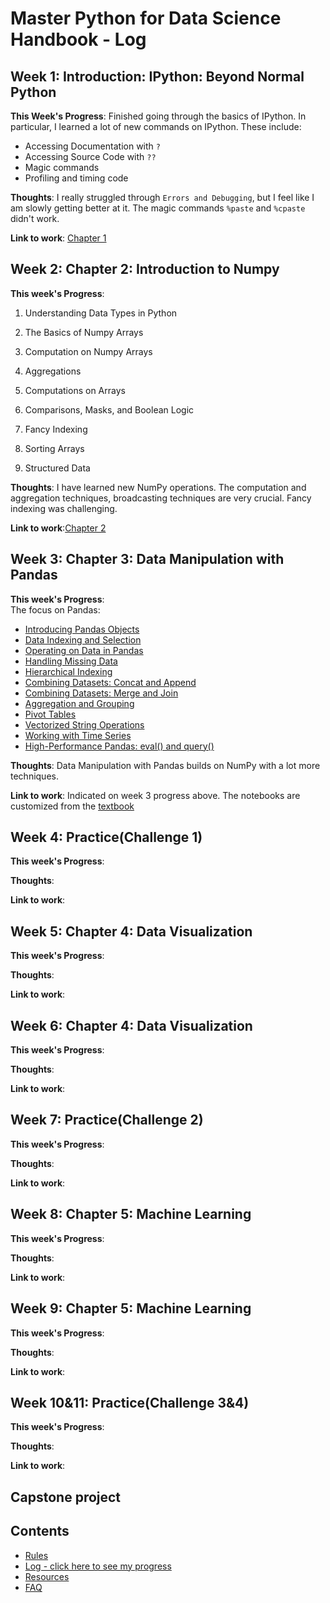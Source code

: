 # Master Python for Data Science Handbook - Log

## Week 1: Introduction: IPython: Beyond Normal Python

**This Week's Progress**: Finished going through the basics of IPython.
In particular, I learned a lot of new commands on IPython. These include:
* Accessing Documentation with ``?``
* Accessing Source Code with ``??``
* Magic commands
* Profiling and timing code

**Thoughts**: I really struggled through ``Errors and Debugging``, but I feel like I am slowly getting better at it. The magic commands ``%paste`` and ``%cpaste`` didn't work.

**Link to work**: [Chapter 1](https://github.com/twiga2/Python4ds_cohort-1/blob/dina/work/Chapter1.ipynb)

## Week 2: Chapter 2: Introduction to Numpy

**This week's Progress**:
1. Understanding Data Types in Python

2. The Basics of Numpy Arrays

3. Computation on Numpy Arrays

4. Aggregations

5. Computations on Arrays

6. Comparisons, Masks, and Boolean Logic

7. Fancy Indexing

8. Sorting Arrays

9. Structured Data

**Thoughts**: I  have learned new NumPy operations. The computation and aggregation techniques, broadcasting techniques are very crucial. Fancy indexing was challenging.

**Link to work**:[Chapter 2](https://github.com/twiga2/Python4ds_cohort-1/blob/dina/work/Chapter2.ipynb)

## Week 3: Chapter 3: Data Manipulation with Pandas

**This week's Progress**:  
The focus on Pandas:
* [Introducing Pandas Objects](https://github.com/twiga2/Python4ds_cohort-1/blob/dina/work/Chapter3_01_Introducing_Pandas_Objects.ipynb)
* [Data Indexing and Selection](https://github.com/twiga2/Python4ds_cohort-1/blob/dina/work/Chapter3_02_Data_Indexing_and_Selection.ipynb)
* [Operating on Data in Pandas](https://github.com/twiga2/Python4ds_cohort-1/blob/dina/work/Chapter3_03_Operations_in_Pandas.ipynb)
* [Handling Missing Data](https://github.com/twiga2/Python4ds_cohort-1/blob/dina/work/Chapter3_04_Missing_Values.ipynb)
* [Hierarchical Indexing](https://github.com/twiga2/Python4ds_cohort-1/blob/dina/work/Chapter3_05_Hierarchical_Indexing.ipynb)
* [Combining Datasets: Concat and Append](https://github.com/twiga2/Python4ds_cohort-1/blob/dina/work/Chapter3_06_Concat_And_Append.ipynb)
* [Combining Datasets: Merge and Join](https://github.com/twiga2/Python4ds_cohort-1/blob/dina/work/Chapter3_07_Merge_and_Join.ipynb)
* [Aggregation and Grouping](https://github.com/twiga2/Python4ds_cohort-1/blob/dina/work/Chapter3_08_Aggregation_and_Grouping.ipynb)
* [Pivot Tables](https://github.com/twiga2/Python4ds_cohort-1/blob/dina/work/Chapter3_09_Pivot_Tables.ipynb)
* [Vectorized String Operations](https://github.com/twiga2/Python4ds_cohort-1/blob/dina/work/Chapter3_10_Working_With_Strings.ipynb)
* [Working with Time Series](https://github.com/twiga2/Python4ds_cohort-1/blob/dina/work/Chapter3_11_Working_with_Time_Series.ipynb)
* [High-Performance Pandas: eval() and query()](https://github.com/twiga2/Python4ds_cohort-1/blob/dina/work/Chapter3_12_Performance_Eval_and_Query.ipynb)

**Thoughts**: Data Manipulation with Pandas builds on NumPy with a lot more techniques.

**Link to work**: Indicated on week 3 progress above. The notebooks are customized from the [textbook](https://github.com/jakevdp/PythonDataScienceHandbook/tree/master/notebooks)

## Week 4: Practice(Challenge 1)

**This week's Progress**:

**Thoughts**:

**Link to work**:

## Week 5: Chapter 4: Data Visualization

**This week's Progress**:

**Thoughts**:

**Link to work**:

## Week 6: Chapter 4: Data Visualization

**This week's Progress**:

**Thoughts**:

**Link to work**:

## Week 7: Practice(Challenge 2)

**This week's Progress**:

**Thoughts**:

**Link to work**:

## Week 8: Chapter 5: Machine Learning

**This week's Progress**:

**Thoughts**:

**Link to work**:

## Week 9: Chapter 5: Machine Learning

**This week's Progress**:

**Thoughts**:

**Link to work**:

## Week 10&11: Practice(Challenge 3&4)

**This week's Progress**:

**Thoughts**:

**Link to work**:
## Capstone project


## Contents
* [Rules](https://github.com/Python-4-DS/Python4ds_cohort-1/blob/master/rules.md)
* [Log - click here to see my progress](https://github.com/Python-4-DS/Python4ds_cohort-1/blob/master/log.md)
* [Resources](https://github.com/Python-4-DS/Python4ds_cohort-1/blob/master/resources.md)
* [FAQ](https://github.com/Python-4-DS/Python4ds_cohort-1/blob/master/FAQ.md)
